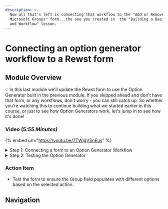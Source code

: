 ```yaml
---
description: >-
  Now all that's left is connecting that workflow to the "Add or Remove User -
  Microsoft Groups" form...the one you created in  the "Building a Basic Form
  and Workflow" lesson.
---
```


# Connecting an option generator workflow to a Rewst form

## Module Overview

:bulb: In this last module we'll update the Rewst form to use the Option Generator built in the previous module. If you skipped ahead and don't have that form, or any workflows, don't worry - you can still catch up. So whether you're watching this to continue building what we started earlier in this course, or just to see how Option Generators work, let's jump in to see how it's done!

### Video (&#x35;_:55 Minutes)_

{% embed url="https://youtu.be/7TWjgVSnEus" %}



<details>

<summary>Step 1: Connecting a form to an Option Generator Workflow</summary>

1. **Navigate** to the Form created in [building-a-basic-form-and-workflow](../building-a-basic-form-and-workflow/ "mention")
2. **Reorder** the fields, moving "Action" between the User and Group field.
3. **Select** the Group field and **enable** "Workflow Generated".
4. In the "Workflow" field, **select** your Option Generator
   1. You can find it easier by **typing** its title
5. In "Label Field" **enter** "displayName"
6. In Trigger, **select** the trigger to the Option Generator.
7. Under Workflow Inputs:
   * **Select** "Populate from form field" for the action field
     * **Select** `action` from the dropdown
   * **Select** "Populate from form field" for the user\_id field
     * **Select** `user_id`
8. **Save** the Form.

</details>

<details>

<summary>Step 2: Testing the Option Generator</summary>

1. **Select** the View Usages (_List Icon_)
2. **Select "**&#x56;iew Direct URLs" -> "Open the URL for your Organization"
3. **Select** a User
4. **Choose** add or remove.
5. **Click** the Group field dropdown.

</details>

### Action Item

* Test the form to ensure the Group field populates with different options based on the selected action.

## Navigation
